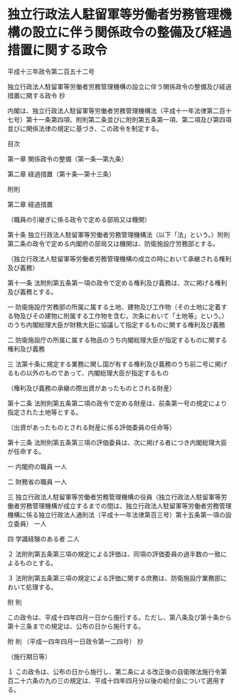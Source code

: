 # 独立行政法人駐留軍等労働者労務管理機構の設立に伴う関係政令の整備及び経過措置に関する政令

平成十三年政令第二百五十二号

独立行政法人駐留軍等労働者労務管理機構の設立に伴う関係政令の整備及び経過措置に関する政令 抄

内閣は、独立行政法人駐留軍等労働者労務管理機構法（平成十一年法律第二百十七号）第十一条第四項、附則第二条並びに附則第五条第一項、第二項及び第四項並びに関係法律の規定に基づき、この政令を制定する。

目次

第一章 関係政令の整備（第一条―第九条）

第二章 経過措置（第十条―第十三条）

附則

第二章 経過措置

（職員の引継ぎに係る政令で定める部局又は機関）

第十条 独立行政法人駐留軍等労働者労務管理機構法（以下「法」という。）附則第二条の政令で定める内閣府の部局又は機関は、防衛施設庁労務部とする。

（独立行政法人駐留軍等労働者労務管理機構の成立の時において承継される権利及び義務）

第十一条 法附則第五条第一項の政令で定める権利及び義務は、次に掲げる権利及び義務とする。

一 防衛施設庁労務部の所属に属する土地、建物及び工作物（その土地に定着する物及びその建物に附属する工作物を含む。次条において「土地等」という。）のうち内閣総理大臣が財務大臣に協議して指定するものに関する権利及び義務

二 防衛施設庁の所属に属する物品のうち内閣総理大臣が指定するものに関する権利及び義務

三 法第十条に規定する業務に関し国が有する権利及び義務のうち前二号に掲げるもの以外のものであって、内閣総理大臣が指定するもの

（権利及び義務の承継の際出資があったものとされる財産）

第十二条 法附則第五条第二項の政令で定める財産は、前条第一号の規定により指定された土地等とする。

（出資があったものとされる財産に係る評価委員の任命等）

第十三条 法附則第五条第三項の評価委員は、次に掲げる者につき内閣総理大臣が任命する。

一 内閣府の職員 一人

二 財務省の職員 一人

三 独立行政法人駐留軍等労働者労務管理機構の役員（独立行政法人駐留軍等労働者労務管理機構が成立するまでの間は、独立行政法人駐留軍等労働者労務管理機構に係る独立行政法人通則法（平成十一年法律第百三号）第十五条第一項の設立委員） 一人

四 学識経験のある者 二人

２ 法附則第五条第三項の規定による評価は、同項の評価委員の過半数の一致によるものとする。

３ 法附則第五条第三項の規定による評価に関する庶務は、防衛施設庁業務部において処理する。

附 則

この政令は、平成十四年四月一日から施行する。ただし、第八条及び第十条から第十三条までの規定は、公布の日から施行する。

附 則 （平成一四年四月一日政令第一二四号） 抄

（施行期日等）

１ この政令は、公布の日から施行し、第二条による改正後の自衛隊法施行令第百二十六条の九の三の規定は、平成十四年四月分以後の給付金について適用する。
